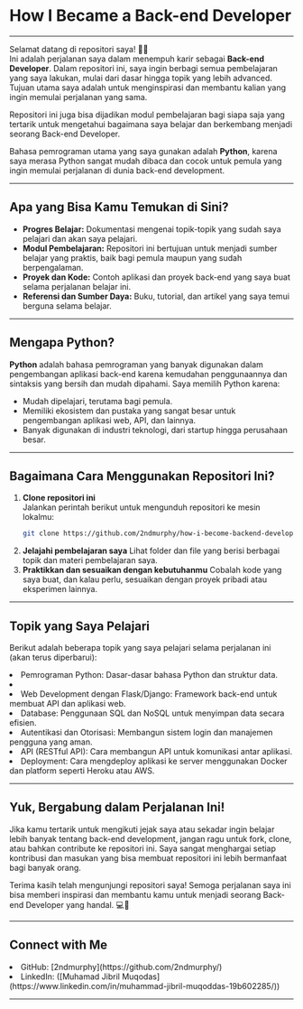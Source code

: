 # How I Became a Back-end Developer

---

Selamat datang di repositori saya! 👨‍💻  
Ini adalah perjalanan saya dalam menempuh karir sebagai **Back-end Developer**. Dalam repositori ini, saya ingin berbagi semua pembelajaran yang saya lakukan, mulai dari dasar hingga topik yang lebih advanced. Tujuan utama saya adalah untuk menginspirasi dan membantu kalian yang ingin memulai perjalanan yang sama.

Repositori ini juga bisa dijadikan modul pembelajaran bagi siapa saja yang tertarik untuk mengetahui bagaimana saya belajar dan berkembang menjadi seorang Back-end Developer.

Bahasa pemrograman utama yang saya gunakan adalah **Python**, karena saya merasa Python sangat mudah dibaca dan cocok untuk pemula yang ingin memulai perjalanan di dunia back-end development.

---

## Apa yang Bisa Kamu Temukan di Sini?

- **Progres Belajar:** Dokumentasi mengenai topik-topik yang sudah saya pelajari dan akan saya pelajari.
- **Modul Pembelajaran:** Repositori ini bertujuan untuk menjadi sumber belajar yang praktis, baik bagi pemula maupun yang sudah berpengalaman.
- **Proyek dan Kode:** Contoh aplikasi dan proyek back-end yang saya buat selama perjalanan belajar ini.
- **Referensi dan Sumber Daya:** Buku, tutorial, dan artikel yang saya temui berguna selama belajar.

---

## Mengapa Python?

**Python** adalah bahasa pemrograman yang banyak digunakan dalam pengembangan aplikasi back-end karena kemudahan penggunaannya dan sintaksis yang bersih dan mudah dipahami. Saya memilih Python karena:

- Mudah dipelajari, terutama bagi pemula.
- Memiliki ekosistem dan pustaka yang sangat besar untuk pengembangan aplikasi web, API, dan lainnya.
- Banyak digunakan di industri teknologi, dari startup hingga perusahaan besar.

---

## Bagaimana Cara Menggunakan Repositori Ini?

1. **Clone repositori ini**  
   Jalankan perintah berikut untuk mengunduh repositori ke mesin lokalmu:
   ```bash
   git clone https://github.com/2ndmurphy/how-i-become-backend-developer.git
   ```
2. **Jelajahi pembelajaran saya**
   Lihat folder dan file yang berisi berbagai topik dan materi pembelajaran saya.
3. **Praktikkan dan sesuaikan dengan kebutuhanmu**
   Cobalah kode yang saya buat, dan kalau perlu, sesuaikan dengan proyek pribadi atau eksperimen lainnya.

---

## Topik yang Saya Pelajari

Berikut adalah beberapa topik yang saya pelajari selama perjalanan ini (akan terus diperbarui):

<li>Pemrograman Python: Dasar-dasar bahasa Python dan struktur data.<li>
<li>Web Development dengan Flask/Django: Framework back-end untuk membuat API dan aplikasi web.</li>
<li>Database: Penggunaan SQL dan NoSQL untuk menyimpan data secara efisien.</li>
<li>Autentikasi dan Otorisasi: Membangun sistem login dan manajemen pengguna yang aman.</li>
<li>API (RESTful API): Cara membangun API untuk komunikasi antar aplikasi.</li>
<li>Deployment: Cara mengdeploy aplikasi ke server menggunakan Docker dan platform seperti Heroku atau AWS.</li>

---

## Yuk, Bergabung dalam Perjalanan Ini!

Jika kamu tertarik untuk mengikuti jejak saya atau sekadar ingin belajar lebih banyak tentang back-end development, jangan ragu untuk fork, clone, atau bahkan contribute ke repositori ini. Saya sangat menghargai setiap kontribusi dan masukan yang bisa membuat repositori ini lebih bermanfaat bagi banyak orang.

Terima kasih telah mengunjungi repositori saya!
Semoga perjalanan saya ini bisa memberi inspirasi dan membantu kamu untuk menjadi seorang Back-end Developer yang handal. 💻🚀

---

## Connect with Me

<li>GitHub: [2ndmurphy](https://github.com/2ndmurphy/)</li>
<li>LinkedIn: ([Muhamad Jibril Muqodas](https://www.linkedin.com/in/muhammad-jibril-muqoddas-19b602285/))</li>

---
